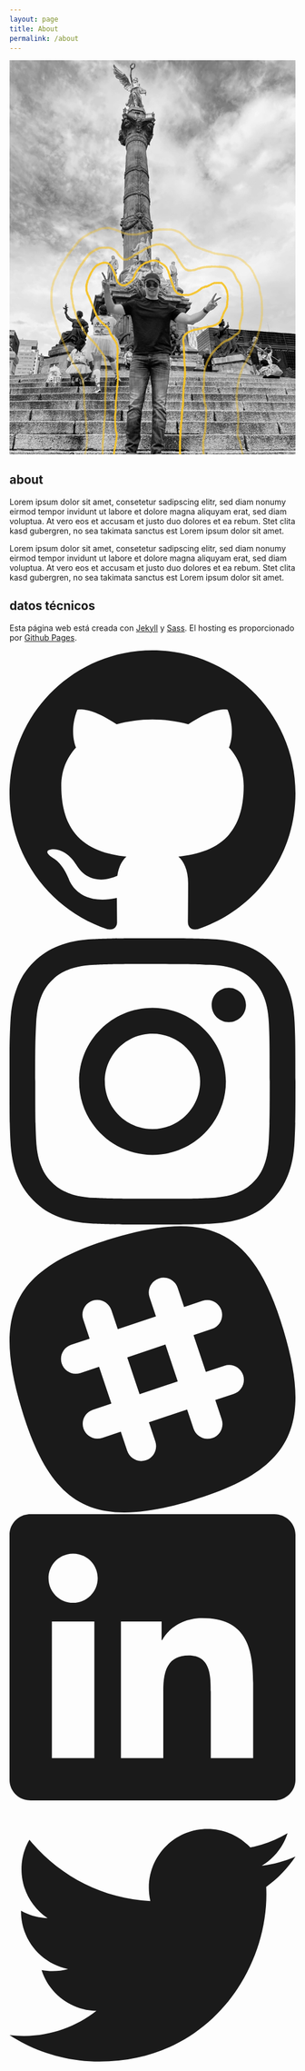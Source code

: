 ```yaml
---
layout: page
title: About
permalink: /about
---
```

<article class="pa3 pa5-ns mw7 center">
  <div class="mb4 flex justify-center">
    <img src="assets/alan.jpg" class="w-auto h-auto mw-100 mw-90-ns mw-80-l" alt="Photo of outer space">
  </div>
  <div>
    <h1 class="dark-gray f5 f4-l mt0">about</h1>
    <p class="f6 f5-l lh-copy">
      Lorem ipsum dolor sit amet, consetetur sadipscing elitr, sed diam nonumy eirmod
      tempor invidunt ut labore et dolore magna aliquyam erat, sed diam voluptua. At
      vero eos et accusam et justo duo dolores et ea rebum. Stet clita kasd gubergren,
      no sea takimata sanctus est Lorem ipsum dolor sit amet.
    </p>
    <p class="f6 f5-l lh-copy">
      Lorem ipsum dolor sit amet, consetetur sadipscing elitr, sed diam nonumy eirmod
      tempor invidunt ut labore et dolore magna aliquyam erat, sed diam voluptua. At
      vero eos et accusam et justo duo dolores et ea rebum. Stet clita kasd gubergren,
      no sea takimata sanctus est Lorem ipsum dolor sit amet.
    </p>
  </div>
</article>
<article class="pa3 pa5-ns mw7 center">
  <div>
    <h2 class="dark-gray f5 f4-l mt0">datos técnicos</h2>
    <p class="f6 f5-l lh-copy">
      Esta página web está creada con <a class="link dim dark-gray underline" href="https://jekyllrb.com/" target="_blank">Jekyll</a> y <a class="link dim dark-gray underline" href="https://sass-lang.com/" target="_blank">Sass</a>. El hosting es proporcionado por <a class="link dim dark-gray underline" href="https://pages.github.com/" target="_blank">Github Pages</a>.
    </p>
  </div>
</article>

<article class="pv4 ph3 ph5-ns tc">
  <a class="link near-black hover-silver dib h2 w2 mr3" href="https://github.com/mrmrs" title="GitHub">
    <svg fill="currentColor" xmlns="http://www.w3.org/2000/svg" viewBox="0 0 16 16" fill-rule="evenodd" clip-rule="evenodd" stroke-linejoin="round" stroke-miterlimit="1.414"><path d="M8 0C3.58 0 0 3.582 0 8c0 3.535 2.292 6.533 5.47 7.59.4.075.547-.172.547-.385 0-.19-.007-.693-.01-1.36-2.226.483-2.695-1.073-2.695-1.073-.364-.924-.89-1.17-.89-1.17-.725-.496.056-.486.056-.486.803.056 1.225.824 1.225.824.714 1.223 1.873.87 2.33.665.072-.517.278-.87.507-1.07-1.777-.2-3.644-.888-3.644-3.953 0-.873.31-1.587.823-2.147-.083-.202-.358-1.015.077-2.117 0 0 .672-.215 2.2.82.638-.178 1.323-.266 2.003-.27.68.004 1.364.092 2.003.27 1.527-1.035 2.198-.82 2.198-.82.437 1.102.163 1.915.08 2.117.513.56.823 1.274.823 2.147 0 3.073-1.87 3.75-3.653 3.947.287.246.543.735.543 1.48 0 1.07-.01 1.933-.01 2.195 0 .215.144.463.55.385C13.71 14.53 16 11.534 16 8c0-4.418-3.582-8-8-8"/></svg>
  </a>
  <a class="link hover-silver near-black dib h2 w2 mr3" href="https://instagram.com/mrmrs_" title="Instagram">
    <svg fill="currentColor" xmlns="http://www.w3.org/2000/svg" viewBox="0 0 16 16" fill-rule="evenodd" clip-rule="evenodd" stroke-linejoin="round" stroke-miterlimit="1.414"><path d="M8 0C5.827 0 5.555.01 4.702.048 3.85.088 3.27.222 2.76.42c-.526.204-.973.478-1.417.923-.445.444-.72.89-.923 1.417-.198.51-.333 1.09-.372 1.942C.008 5.555 0 5.827 0 8s.01 2.445.048 3.298c.04.852.174 1.433.372 1.942.204.526.478.973.923 1.417.444.445.89.72 1.417.923.51.198 1.09.333 1.942.372.853.04 1.125.048 3.298.048s2.445-.01 3.298-.048c.852-.04 1.433-.174 1.942-.372.526-.204.973-.478 1.417-.923.445-.444.72-.89.923-1.417.198-.51.333-1.09.372-1.942.04-.853.048-1.125.048-3.298s-.01-2.445-.048-3.298c-.04-.852-.174-1.433-.372-1.942-.204-.526-.478-.973-.923-1.417-.444-.445-.89-.72-1.417-.923-.51-.198-1.09-.333-1.942-.372C10.445.008 10.173 0 8 0zm0 1.44c2.136 0 2.39.01 3.233.048.78.036 1.203.166 1.485.276.374.145.64.318.92.598.28.28.453.546.598.92.11.282.24.705.276 1.485.038.844.047 1.097.047 3.233s-.01 2.39-.048 3.233c-.036.78-.166 1.203-.276 1.485-.145.374-.318.64-.598.92-.28.28-.546.453-.92.598-.282.11-.705.24-1.485.276-.844.038-1.097.047-3.233.047s-2.39-.01-3.233-.048c-.78-.036-1.203-.166-1.485-.276-.374-.145-.64-.318-.92-.598-.28-.28-.453-.546-.598-.92-.11-.282-.24-.705-.276-1.485C1.45 10.39 1.44 10.136 1.44 8s.01-2.39.048-3.233c.036-.78.166-1.203.276-1.485.145-.374.318-.64.598-.92.28-.28.546-.453.92-.598.282-.11.705-.24 1.485-.276C5.61 1.45 5.864 1.44 8 1.44zm0 2.452c-2.27 0-4.108 1.84-4.108 4.108 0 2.27 1.84 4.108 4.108 4.108 2.27 0 4.108-1.84 4.108-4.108 0-2.27-1.84-4.108-4.108-4.108zm0 6.775c-1.473 0-2.667-1.194-2.667-2.667 0-1.473 1.194-2.667 2.667-2.667 1.473 0 2.667 1.194 2.667 2.667 0 1.473-1.194 2.667-2.667 2.667zm5.23-6.937c0 .53-.43.96-.96.96s-.96-.43-.96-.96.43-.96.96-.96.96.43.96.96z"/></svg>
  </a>
  <a class="link hover-silver near-black dib h2 w2 mr3" href="https://slack.com" title="Slack">
    <svg fill="currentColor" xmlns="http://www.w3.org/2000/svg" viewBox="0 0 16 16" fill-rule="evenodd" clip-rule="evenodd" stroke-linejoin="round" stroke-miterlimit="1.414"><g fill-rule="nonzero"><path d="M6.586 7.33l.69 2.057 2.137-.716-.69-2.056-2.137.716z"/><path d="M12.55 9.37l-1.037.347.36 1.073c.145.434-.09.904-.524 1.05-.096.03-.19.045-.287.042-.338-.01-.65-.226-.765-.566l-.36-1.072-2.138.716.36 1.072c.145.435-.09.905-.523 1.05-.096.032-.192.045-.286.043-.34-.01-.65-.226-.764-.566l-.36-1.075-1.037.348c-.096.03-.19.045-.286.042-.34-.008-.65-.226-.765-.565-.146-.434.09-.904.522-1.05L5.7 9.914l-.69-2.058-1.037.347c-.094.032-.19.045-.285.043-.338-.01-.65-.226-.765-.566-.145-.434.09-.904.523-1.05l1.037-.347-.36-1.073c-.145-.434.09-.904.524-1.05.435-.145.905.09 1.05.524l.36 1.072 2.137-.716-.36-1.072c-.144-.435.09-.905.524-1.05.435-.145.906.09 1.05.523l.36 1.075 1.037-.347c.434-.146.904.088 1.05.522.145.434-.09.904-.523 1.05l-1.037.347.69 2.057 1.036-.347c.435-.145.905.09 1.05.523.146.434-.09.904-.522 1.05zm2.78-3.57C13.68.304 11.298-.98 5.8.67.304 2.32-.98 4.7.67 10.2c1.65 5.497 4.03 6.78 9.53 5.13 5.497-1.65 6.78-4.03 5.13-9.53z"/></g></svg>
  </a>
  <a class="link hover-silver near-black dib h2 w2 mr3" href="https://linkedin.com" title="LinkedIn">
    <svg fill="currentColor" xmlns="http://www.w3.org/2000/svg" viewBox="0 0 16 16" fill-rule="evenodd" clip-rule="evenodd" stroke-linejoin="round" stroke-miterlimit="1.414"><path d="M13.632 13.635h-2.37V9.922c0-.886-.018-2.025-1.234-2.025-1.235 0-1.424.964-1.424 1.96v3.778h-2.37V6H8.51V7.04h.03c.318-.6 1.092-1.233 2.247-1.233 2.4 0 2.845 1.58 2.845 3.637v4.188zM3.558 4.955c-.762 0-1.376-.617-1.376-1.377 0-.758.614-1.375 1.376-1.375.76 0 1.376.617 1.376 1.375 0 .76-.617 1.377-1.376 1.377zm1.188 8.68H2.37V6h2.376v7.635zM14.816 0H1.18C.528 0 0 .516 0 1.153v13.694C0 15.484.528 16 1.18 16h13.635c.652 0 1.185-.516 1.185-1.153V1.153C16 .516 15.467 0 14.815 0z" fill-rule="nonzero"/></svg>
  </a>
  <a class="link hover-silver near-black dib h2 w2 mr3" href="https://twitter.com/mrmrs_" title="Twitter">
    <svg fill="currentColor" xmlns="http://www.w3.org/2000/svg" viewBox="0 0 16 16" fill-rule="evenodd" clip-rule="evenodd" stroke-linejoin="round" stroke-miterlimit="1.414"><path d="M16 3.038c-.59.26-1.22.437-1.885.517.677-.407 1.198-1.05 1.443-1.816-.634.375-1.337.648-2.085.795-.598-.638-1.45-1.036-2.396-1.036-1.812 0-3.282 1.468-3.282 3.28 0 .258.03.51.085.75C5.152 5.39 2.733 4.084 1.114 2.1.83 2.583.67 3.147.67 3.75c0 1.14.58 2.143 1.46 2.732-.538-.017-1.045-.165-1.487-.41v.04c0 1.59 1.13 2.918 2.633 3.22-.276.074-.566.114-.865.114-.21 0-.416-.02-.617-.058.418 1.304 1.63 2.253 3.067 2.28-1.124.88-2.54 1.404-4.077 1.404-.265 0-.526-.015-.783-.045 1.453.93 3.178 1.474 5.032 1.474 6.038 0 9.34-5 9.34-9.338 0-.143-.004-.284-.01-.425.64-.463 1.198-1.04 1.638-1.7z" fill-rule="nonzero"/></svg>
  </a>
</article>


